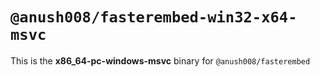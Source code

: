 # `@anush008/fasterembed-win32-x64-msvc`

This is the **x86_64-pc-windows-msvc** binary for `@anush008/fasterembed`
